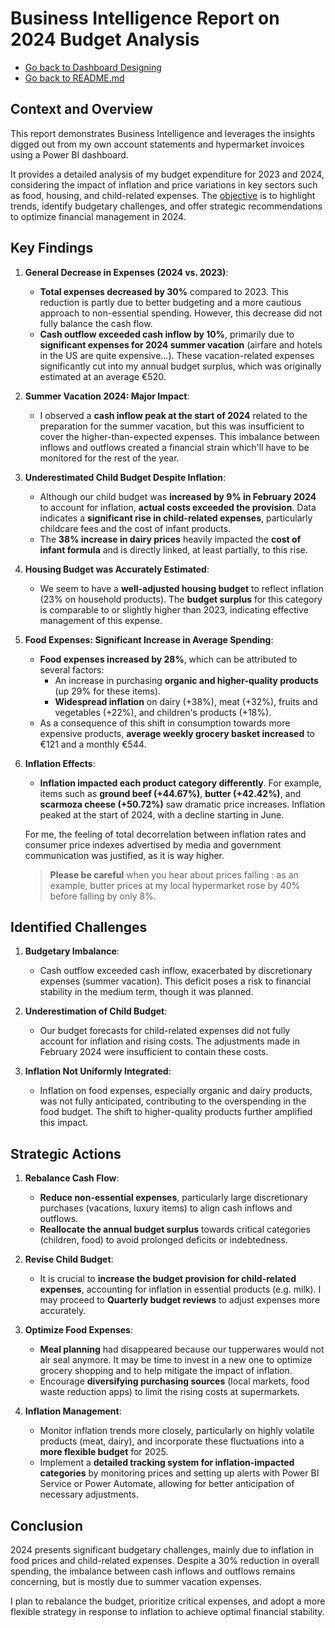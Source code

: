 # Business Intelligence Report on 2024 Budget Analysis

- [Go back to Dashboard Designing](dashboard_design.md)
- [Go back to README.md](../README.md)

## Context and Overview
This report demonstrates Business Intelligence and leverages the insights digged out from my own account statements and hypermarket invoices using a Power BI dashboard.

It provides a detailed analysis of my budget expenditure for 2023 and 2024, considering the impact of inflation and price variations in key sectors such as food, housing, and child-related expenses. The [objective](../README.md#goal) is to highlight trends, identify budgetary challenges, and offer strategic recommendations to optimize financial management in 2024.

## Key Findings

1. **General Decrease in Expenses (2024 vs. 2023)**:
   - **Total expenses decreased by 30%** compared to 2023. This reduction is partly due to better budgeting and a more cautious approach to non-essential spending. However, this decrease did not fully balance the cash flow.
   - **Cash outflow exceeded cash inflow by 10%**, primarily due to **significant expenses for 2024 summer vacation** (airfare and hotels in the US are quite expensive...). These vacation-related expenses significantly cut into my annual budget surplus, which was originally estimated at an average €520.

2. **Summer Vacation 2024: Major Impact**:
   - I observed a **cash inflow peak at the start of 2024** related to the preparation for the summer vacation, but this was insufficient to cover the higher-than-expected expenses. This imbalance between inflows and outflows created a financial strain which'll have to be monitored for the rest of the year.

3. **Underestimated Child Budget Despite Inflation**:
   - Although our child budget was **increased by 9% in February 2024** to account for inflation, **actual costs exceeded the provision**. Data indicates a **significant rise in child-related expenses**, particularly childcare fees and the cost of infant products.
   - The **38% increase in dairy prices** heavily impacted the **cost of infant formula** and is directly linked, at least partially, to this rise.

4. **Housing Budget was Accurately Estimated**:
   - We seem to have a **well-adjusted housing budget** to reflect inflation (23% on household products). The **budget surplus** for this category is comparable to or slightly higher than 2023, indicating effective management of this expense.

5. **Food Expenses: Significant Increase in Average Spending**:
   - **Food expenses increased by 28%**, which can be attributed to several factors:
     - An increase in purchasing **organic and higher-quality products** (up 29% for these items).
     - **Widespread inflation** on dairy (+38%), meat (+32%), fruits and vegetables (+22%), and children's products (+18%).
   - As a consequence of this shift in consumption towards more expensive products, **average weekly grocery basket increased** to €121 and a monthly €544.

6. **Inflation Effects**:
   - **Inflation impacted each product category differently**. For example, items such as **ground beef (+44.67%)**, **butter (+42.42%)**, and **scarmoza cheese (+50.72%)** saw dramatic price increases. Inflation peaked at the start of 2024, with a decline starting in June.
   
   For me, the feeling of total decorrelation between inflation rates and consumer price indexes advertised by media and government communication was justified, as it is way higher.
   
   >**Please be careful** when you hear about prices falling : as an example, butter prices at my local hypermarket rose by 40% before falling by only 8%.

## Identified Challenges

1. **Budgetary Imbalance**:
   - Cash outflow exceeded cash inflow, exacerbated by discretionary expenses (summer vacation). This deficit poses a risk to financial stability in the medium term, though it was planned.
   
2. **Underestimation of Child Budget**:
   - Our budget forecasts for child-related expenses did not fully account for inflation and rising costs. The adjustments made in February 2024 were insufficient to contain these costs.

3. **Inflation Not Uniformly Integrated**:
   - Inflation on food expenses, especially organic and dairy products, was not fully anticipated, contributing to the overspending in the food budget. The shift to higher-quality products further amplified this impact.

## Strategic Actions

1. **Rebalance Cash Flow**:
   - **Reduce non-essential expenses**, particularly large discretionary purchases (vacations, luxury items) to align cash inflows and outflows.
   - **Reallocate the annual budget surplus** towards critical categories (children, food) to avoid prolonged deficits or indebtedness.

2. **Revise Child Budget**:
   - It is crucial to **increase the budget provision for child-related expenses**, accounting for inflation in essential products (e.g. milk). I may proceed to **Quarterly budget reviews** to adjust expenses more accurately.

3. **Optimize Food Expenses**:
   - **Meal planning** had disappeared because our tupperwares would not air seal anymore. It may be time to invest in a new one to optimize grocery shopping and to help mitigate the impact of inflation.
   - Encourage **diversifying purchasing sources** (local markets, food waste reduction apps) to limit the rising costs at supermarkets.

4. **Inflation Management**:
   - Monitor inflation trends more closely, particularly on highly volatile products (meat, dairy), and incorporate these fluctuations into a **more flexible budget** for 2025.
   - Implement a **detailed tracking system for inflation-impacted categories** by monitoring prices and setting up alerts with Power BI Service or Power Automate, allowing for better anticipation of necessary adjustments.


## Conclusion

2024 presents significant budgetary challenges, mainly due to inflation in food prices and child-related expenses. Despite a 30% reduction in overall spending, the imbalance between cash inflows and outflows remains concerning, but is mostly due to summer vacation expenses.

I plan to rebalance the budget, prioritize critical expenses, and adopt a more flexible strategy in response to inflation to achieve optimal financial stability.